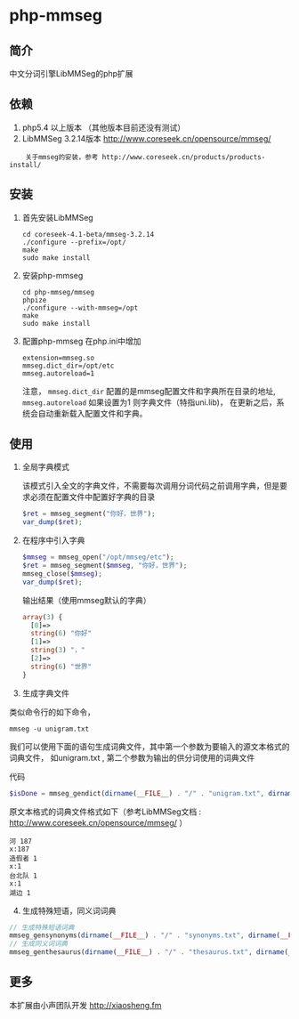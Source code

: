 php-mmseg
=========

## 简介

中文分词引擎LibMMSeg的php扩展

## 依赖

1. php5.4 以上版本 （其他版本目前还没有测试）
2. LibMMSeg 3.2.14版本 http://www.coreseek.cn/opensource/mmseg/
```
    关于mmseg的安装，参考 http://www.coreseek.cn/products/products-install/
```

## 安装

1. 首先安装LibMMSeg
    ```
    cd coreseek-4.1-beta/mmseg-3.2.14
    ./configure --prefix=/opt/
    make 
    sudo make install
    ```
2. 安装php-mmseg
    ```
    cd php-mmseg/mmseg
    phpize
    ./configure --with-mmseg=/opt
    make
    sudo make install
    ```
3. 配置php-mmseg
    在php.ini中增加
    ```
    extension=mmseg.so
    mmseg.dict_dir=/opt/etc
    mmseg.autoreload=1
    ```
    注意， `mmseg.dict_dir` 配置的是mmseg配置文件和字典所在目录的地址, `mmseg.autoreload` 如果设置为1 则字典文件（特指uni.lib)， 在更新之后，系统会自动重新载入配置文件和字典。


## 使用

1. 全局字典模式

    该模式引入全文的字典文件，不需要每次调用分词代码之前调用字典，但是要求必须在配置文件中配置好字典的目录
    ```php
    $ret = mmseg_segment("你好，世界");
    var_dump($ret);
    ```
2. 在程序中引入字典
    
    ```php
    $mmseg = mmseg_open("/opt/mmseg/etc");
    $ret = mmseg_segment($mmseg, "你好，世界");
    mmseg_close($mmseg);
    var_dump($ret);
    ```
    输出结果（使用mmseg默认的字典）
    ```php
    array(3) {
      [0]=>
      string(6) "你好"
      [1]=>
      string(3) "，"
      [2]=>
      string(6) "世界"
    }
    ```
3. 生成字典文件

类似命令行的如下命令，
```
mmseg -u unigram.txt
```

我们可以使用下面的语句生成词典文件，其中第一个参数为要输入的源文本格式的词典文件， 如unigram.txt , 第二个参数为输出的供分词使用的词典文件

代码
```php
$isDone = mmseg_gendict(dirname(__FILE__) . "/" . "unigram.txt", dirname(__FILE__) . "/" . "unigram.txt.uni" );

```

原文本格式的词典文件格式如下（参考LibMMSeg文档 : http://www.coreseek.cn/opensource/mmseg/ ）
```
河 187
x:187
造假者 1
x:1
台北队 1
x:1
湖边 1
```
4. 生成特殊短语，同义词词典
```php
// 生成特殊短语词典
mmseg_gensynonyms(dirname(__FILE__) . "/" . "synonyms.txt", dirname(__FILE__) . "/" . "synonyms.dat" )
// 生成同义词词典
mmseg_genthesaurus(dirname(__FILE__) . "/" . "thesaurus.txt", dirname(__FILE__) . "/" . "thesaurus.dat" )

```




## 更多
本扩展由小声团队开发 http://xiaosheng.fm

